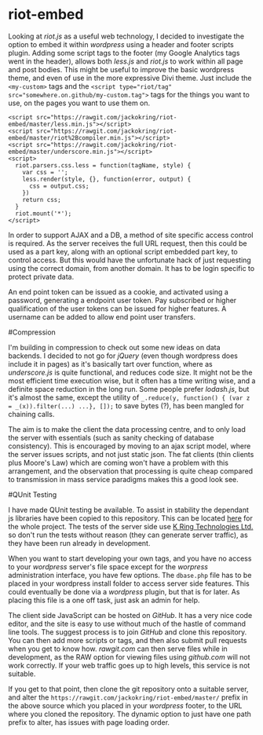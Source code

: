# riot-embed

Looking at *riot.js* as a useful web technology, I decided to investigate the option to embed it within *wordpress* using a header and footer scripts plugin. Adding some script tags to the footer (my Google Analytics tags went in the header), allows both *less.js* and *riot.js* to work within all page and post bodies. This might be useful to improve the basic wordpress theme, and even of use in the more expressive Divi theme. Just include the `<my-custom>` tags and the `<script type="riot/tag" src="somewhere.on.github/my-custom.tag">` tags for the things you want to use, on the pages you want to use them on.

```
<script src="https://rawgit.com/jackokring/riot-embed/master/less.min.js"></script>
<script src="https://rawgit.com/jackokring/riot-embed/master/riot%2Bcompiler.min.js"></script>
<script src="https://rawgit.com/jackokring/riot-embed/master/underscore.min.js"></script>
<script>
  riot.parsers.css.less = function(tagName, style) {
    var css = '';
    less.render(style, {}, function(error, output) {
      css = output.css;
    })
    return css;
  }
  riot.mount('*');
</script>
```

In order to support AJAX and a DB, a method of site specific access control is required. As the server receives the full URL request, then this could be used as a part key, along with an optional script embedded part key, to control access. But this would have the unfortunate hack of just requesting using the correct domain, from another domain. It has to be login specific to protect private data.

An end point token can be issued as a cookie, and activated using a password, generating a endpoint user token. Pay subscribed or higher qualification of the user tokens can be issued for higher features. A username can be added to allow end point user transfers.

#Compression

I'm building in compression to check out some new ideas on data backends. I decided to not go for *jQuery* (even though wordpress does include it in pages) as it's basically tart over function, where as *underscore.js* is quite functional, and reduces code size. It might not be the most efficient time execution wise, but it often has a time writing wise, and a definite space reduction in the long run. Some people prefer *lodash.js*, but it's almost the same, except the utility of `_.reduce(y, function() { (var z = _(x)).filter(...) ...}, []);` to save bytes (?), has been mangled for chaining calls. 

The aim is to make the client the data processing centre, and to only load the server with essentials (such as sanity checking of database consistency). This is encouraged by moving to an ajax script model, where the server issues scripts, and not just static json. The fat clients (thin clients plus Moore's Law) which are coming won't have a problem with this arrangement, and the observation that processing is quite cheap compared to transmission in mass service paradigms makes this a good look see.

#QUnit Testing

I have made QUnit testing be available. To assist in stability the dependant js libraries have been copied to this repository. This can be located [here](https://rawgit.com/jackokring/riot-embed/master/tests.html "QUnit Testing") for the whole project. The tests of the server side use [K Ring Technologies Ltd.](https://www.kring.co.uk "Enquire") so don't run the tests without reason (they can generate server traffic), as they have been run already in development.

When you want to start developing your own tags, and you have no access to your *wordpress* server's file space except for the *worpress* administration interface, you have few options. The `dbase.php` file has to be placed in your wordpress install folder to access server side features. This could eventually be done via a *wordpress* plugin, but that is for later. As placing this file is a one off task, just ask an admin for help.

The client side JavaScript can be hosted on *GitHub*. It has a very nice code editor, and the site is easy to use without much of the hastle of command line tools. The suggest process is to join *GitHub* and clone this repository. You can then add more scripts or tags, and then also submit pull requests when you get to know how. *rawgit.com* can then serve files while in development, as the RAW option for viewing files using *github.com* will not work correctly. If your web traffic goes up to high levels, this service is not suitable.

If you get to that point, then clone the git repository onto a suitable server, and alter the `https://rawgit.com/jackokring/riot-embed/master/` prefix in the above source which you placed in your *wordpress* footer, to the URL where you cloned the repository. The dynamic option to just have one path prefix to alter, has issues with page loading order.
